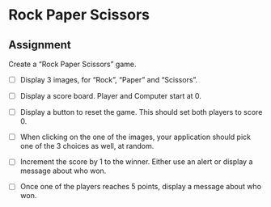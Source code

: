 # Rock Paper Scissors

## Assignment
Create a “Rock Paper Scissors” game.

-[ ] Display 3 images, for “Rock”, “Paper” and “Scissors”.

-[ ] Display a score board. Player and Computer start at 0.

-[ ] Display a button to reset the game. This should set both players to score 0.

-[ ] When clicking on the one of the images, your application should pick one of the 3 choices as well, at random.

-[ ] Increment the score by 1 to the winner. Either use an alert or display a message about who won.

-[ ] Once one of the players reaches 5 points, display a message about who won.
